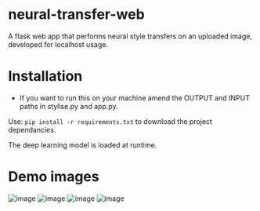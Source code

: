 # neural-transfer-web
A flask web app that performs neural style transfers on an uploaded image, developed for localhost usage. 

# Installation
- If you want to run this on your machine amend the OUTPUT and INPUT paths in stylise.py and app.py.

Use:
```pip install -r requirements.txt``` to download the project dependancies. 

The deep learning model is loaded at runtime.

# Demo images
![image](https://user-images.githubusercontent.com/71947295/221857278-04b5eab4-bdeb-4e48-8fb7-46633489e1a9.png)
![image](https://user-images.githubusercontent.com/71947295/221857438-851e918d-25ce-4a92-b5c6-63a556e8b179.png)
![image](https://user-images.githubusercontent.com/71947295/221857519-5abfb4b5-f9e4-4013-960b-34aca3ade185.png)
![image](https://user-images.githubusercontent.com/71947295/221857670-2a07c4f4-2c90-479c-a5d4-2c3501cf3234.png)
